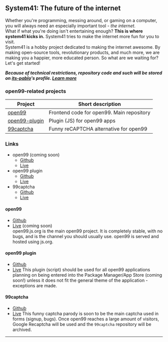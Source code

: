 ## System41: The future of the internet

Whether you're programming, messing around, or gaming on a computer, you will always need an especially important tool - *the internet*.  
What if what you're doing isn't entertaining enough? **This is where system41 kicks in.** System41 tries to make the internet more fun for you to visit.   
System41 is a hobby project dedicated to making the internet awesome. By making open-source tools, revolutionary products, and much more, we are making you a happier, more educated person. So what are we waiting for? Let's get started!  
  
***Because of technical restrictions, repository code and such will be stored on [its-pablo](/../../../../its-pablo)'s profile. [Learn more](//github.com/system41/.github/blob/main/profile/itspablo.md)***
  
### open99-related projects
| Project                                                                         | Short description                                  |
|---------------------------------------------------------------------------------|----------------------------------------------------|
| [open99](https://github.com/system41/open99)                                    | Frontend code for open99. Main repository          |
| [open99-plugin](https://github.com/system41/open99-plugin)                      | Plugin (JS) for open99 apps                        |
| [99captcha](https://github.com/system41/99captcha)                              | Funny reCAPTCHA alternative for open99             |

### Links
* open99 (coming soon)
  * [Github](https://github.com/system41/open99)
  * [Live](https://open99.js.org)
* open99 plugin
  * [Github](https://github.com/system41/open99-plugin)
  * [Live](https://system41.github.io/open99-plugin)
* 99captcha
  * [Github](https://github.com/system41/99captcha)
  * [Live](https://system41.github.io/99captcha)
#### open99
* [Github](https://github.com/system41/open99)  
* [Live](https://open99.js.org) (coming soon)  
open99.js.org is the main open99 project. It is completely stable, with no bugs, and is the channel you should usually use. open99 is served and hosted using js.org.  
#### open99 plugin
* [Github](https://github.com/system41/open99-plugin)
* [Live](https://system41.github.io/open99-plugin)
This plugin (script) should be used for all open99 applications planning on being entered into the Package Manager/App Store (coming soon!) unless it does not fit the general theme of the application - exceptions are made.
#### 99captcha
* [Github](https://github.com/system41/99captcha)
* [Live](https://system41.github.io/99captcha)
This funny captcha parody is soon to be the main captcha used in forms (signup, bugs). Once open99 reaches a large amount of visitors, Google Recaptcha will be used and the `99captcha` repository will be archived.
---
